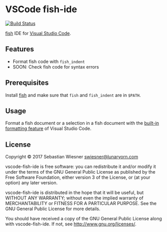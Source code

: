 # VSCode fish-ide

[![Build Status](https://travis-ci.org/lunaryorn/vscode-fish-ide.svg?branch=master)](https://travis-ci.org/lunaryorn/vscode-fish-ide)

[fish][] IDE for [Visual Studio Code][code].

[fish]: http://fishshell.com
[code]: https://code.visualstudio.com

## Features

* Format fish code with `fish_indent`
* SOON: Check fish code for syntax errors

## Prerequisites

Install [fish][] and make sure that `fish` and `fish_indent` are in `$PATH`.

## Usage

Format a fish document or a selection in a fish document with the [built-in formatting feature][1] of Visual Studio Code.

[1]: https://code.visualstudio.com/docs/editor/codebasics#_formatting

## License

Copyright © 2017  Sebastian Wiesner <swiesner@lunaryorn.com>

vscode-fish-ide is free software: you can redistribute it and/or modify it under the terms of the GNU General Public License as published by the Free Software Foundation, either version 3 of the License, or (at your option) any later version.

vscode-fish-ide is distributed in the hope that it will be useful, but WITHOUT ANY WARRANTY; without even the implied warranty of MERCHANTABILITY or FITNESS FOR A PARTICULAR PURPOSE.  See the GNU General Public License for more details.

You should have received a copy of the GNU General Public License along with vscode-fish-ide.  If not, see <http://www.gnu.org/licenses/>.
